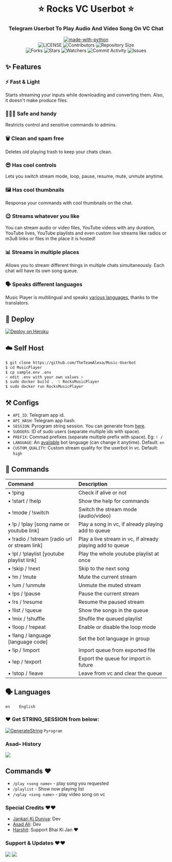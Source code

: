 <h1 align= center><b>⭐️ Rocks VC Userbot ⭐️</b></h1>
<h3 align = center> Telegram Userbot To Play Audio And Video Song On VC Chat </h3>

<p align="center">
<a href="https://python.org"><img src="http://forthebadge.com/images/badges/made-with-python.svg" alt="made-with-python"></a>
<br>
    <img src="https://img.shields.io/github/license/TheTeamAlexa/Music-Userbot?style=for-the-badge" alt="LICENSE">
    <img src="https://img.shields.io/github/contributors/TheTeamAlexa/Music-Userbot?style=for-the-badge" alt="Contributors">
    <img src="https://img.shields.io/github/repo-size/TheTeamAlexa/Music-Userbot?style=for-the-badge" alt="Repository Size"> <br>
    <img src="https://img.shields.io/github/forks/TheTeamAlexa/Music-Userbot?style=for-the-badge" alt="Forks">
    <img src="https://img.shields.io/github/stars/TheTeamAlexa/Music-Userbot?style=for-the-badge" alt="Stars">
    <img src="https://img.shields.io/github/watchers/TheTeamAlexa/Music-Userbot?style=for-the-badge" alt="Watchers">
    <img src="https://img.shields.io/github/commit-activity/w/TheTeamAlexa/Music-Userbot?style=for-the-badge" alt="Commit Activity">
    <img src="https://img.shields.io/github/issues/TheTeamAlexa/Music-Userbot?style=for-the-badge" alt="Issues">
</p>

## ✨ <a name="features"></a>Features

### ⚡️ Fast & Light

Starts streaming your inputs while downloading and converting them. Also, it
doesn't make produce files.

### 👮🏻‍♀️ Safe and handy

Restricts control and sensitive commands to admins.

### 🗑 Clean and spam free

Deletes old playing trash to keep your chats clean.

### 😎 Has cool controls

Lets you switch stream mode, loop, pause, resume, mute, unmute anytime.

### 🖼 Has cool thumbnails

Response your commands with cool thumbnails on the chat.

### 😉 Streams whatever you like

You can stream audio or video files, YouTube videos with any duration,
YouTube lives, YouTube playlists and even custom live streams like radios or m3u8 links or files in
the place it is hosted!

### 📊 Streams in multiple places

Allows you to stream different things in multiple chats simultaneously. Each
chat will have its own song queue.

### 🗣 Speaks different languages

Music Player is multilingual and speaks [various languages](#languages),
thanks to the translators.

## 🚀 <a name="deploy"></a>Deploy

[![Deploy on Heroku](https://www.herokucdn.com/deploy/button.svg)](https://heroku.com/deploy?template=https://github.com/kaal0408/Music-Userbot)

## ☁️ <a name="self_host"></a>Self Host

```bash
$ git clone https://github.com/TheTeamAlexa/Music-Userbot
$ cd MusicPlayer
$ cp sample.env .env
< edit .env with your own values >
$ sudo docker build . -t RocksMusicPlayer
$ sudo docker run RocksMusicPlayer
```

## ⚒ <a name="configs"></a>Configs

- `API_ID`: Telegram app id.
- `API_HASH`: Telegram app hash.
- `SESSION`: Pyrogram string session. You can generate from [here](https://replit.com/@AssadAli/String-Session-Generator).
- `SUDOERS`: ID of sudo users (separate multiple ids with space).
- `PREFIX`: Commad prefixes (separate multiple prefix with space). Eg: `! /`
- `LANGUAGE`: An [available](#languages) bot language (can change it anytime). Default: `en`
- `CUSTOM_QUALITY`: Custom stream quality for the userbot in vc. Default: `high`

## 📄 <a name="commands"></a>Commands

Command | Description
:--- | :---
• !ping | Check if alive or not
• !start / !help | Show the help for commands
• !mode / !switch | Switch the stream mode (audio/video)
• !p / !play [song name or youtube link] | Play a song in vc, if already playing add to queue
• !radio / !stream [radio url or stream link] | Play a live stream in vc, if already playing add to queue
• !pl / !playlist [youtube playlist link] | Play the whole youtube playlist at once
• !skip / !next | Skip to the next song
• !m / !mute | Mute the current stream
• !um / !unmute | Unmute the muted stream
• !ps / !pause | Pause the current stream
• !rs / !resume | Resume the paused stream
• !list / !queue | Show the songs in the queue
• !mix / !shuffle | Shuflle the queued playlist
• !loop / !repeat | Enable or disable the loop mode
• !lang / language [language code] | Set the bot language in group
• !ip / !import | Import queue from exported file
• !ep / !export | Export the queue for import in future
• !stop / !leave | Leave from vc and clear the queue

## 🗣 <a name="languages"></a>Languages

```text
en    English
```

### ❤️ Get STRING_SESSION from below:

[![GenerateString](https://img.shields.io/badge/repl.it-generateString-yellowgreen)](https://replit.com/@AssadAli/String-Session-Generator) ``Pyrogram``

### Asad– History

<a href="https://www.youtube.com/JankariKiDuniya"><img src="https://img.shields.io/badge/Join-Subscribe%20Support-blue.svg?style=for-the-badge&logo=YouTube"></a>

## Commands ❤️

- `/play <song name>` - play song you requested
- `/playlist` - Show now playing list
- `/vplay <song name>` - play video song on vc


### Special Credits ❤️❤️
- [Jankari Ki Duniya](https://github.com/jankarikiduniya): Dev
- [Asad Ali](https://t.me/Dr_Asad_Ali): Dev 
- [Harshit](https://t.me/HarshitSharma361): Support Bhai Ki Jan ❤️
### Support & Updates ❤️❤️
<a href="https://t.me/Shayri_Music_Lovers"><img src="https://img.shields.io/badge/Join-Group%20Support-blue.svg?style=for-the-badge&logo=Telegram"></a> <a href="https://t.me/jankarikiduniya"><img src="https://img.shields.io/badge/Join-Updates%20Channel-blue.svg?style=for-the-badge&logo=Telegram"></a>
